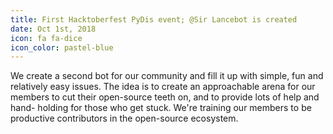 ```yaml
---
title: First Hacktoberfest PyDis event; @Sir Lancebot is created
date: Oct 1st, 2018
icon: fa fa-dice
icon_color: pastel-blue
---
```


We create a second bot for our community and fill it up with simple, fun and
relatively easy issues. The idea is to create an approachable arena for our
members to cut their open-source teeth on, and to provide lots of help and hand-
holding for those who get stuck. We're training our members to be productive
contributors in the open-source ecosystem.

